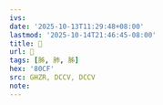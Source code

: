```yaml
---
ivs:
date: '2025-10-13T11:29:48+08:00'
lastmod: '2025-10-14T21:46:45-08:00'
title: 󰣇
url: 󰣇
tags: [胏, 肺, 胏]
hex: '80CF'
src: GHZR, DCCV, DCCV
note:
---
```

